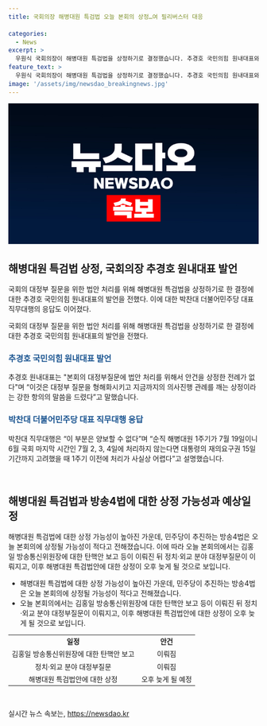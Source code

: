 ```yaml
---
title: 국회의장 해병대원 특검법 오늘 본회의 상정…여 필리버스터 대응

categories:
  - News
excerpt: >
  우원식 국회의장이 해병대원 특검법을 상정하기로 결정했습니다. 추경호 국민의힘 원내대표와 박찬대 민주당 대표 직무대행은 이에 대해 견해를 밝혔는데, 이에 대한 강한 항의와 의견 충돌이 예상됩니다. 특히, 해병대원 특검법 처리를 위해 필리버스터, 무제한 토론 등의 저항도 예고됐습니다. 이에 따라 국회 본회의는 오늘은 정치·외교 분야 대정부질문과 해병대원 특검법 상정이 예정되어 있습니다.
feature_text: >
  우원식 국회의장이 해병대원 특검법을 상정하기로 결정했습니다. 추경호 국민의힘 원내대표와 박찬대 민주당 대표 직무대행은 이에 대해 견해를 밝혔는데, 이에 대한 강한 항의와 의견 충돌이 예상됩니다. 특히, 해병대원 특검법 처리를 위해 필리버스터, 무제한 토론 등의 저항도 예고됐습니다. 이에 따라 국회 본회의는 오늘은 정치·외교 분야 대정부질문과 해병대원 특검법 상정이 예정되어 있습니다.
image: '/assets/img/newsdao_breakingnews.jpg'
---
```


<p><img src="/assets/img/newsdao_breakingnews.jpg" alt="bookingtag 속보" /></p>

<h2 data-ke-size="size26">해병대원 특검법 상정, 국회의장 추경호 원내대표 발언</h2>

<p>국회의 대정부 질문을 위한 법안 처리를 위해 해병대원 특검법을 상정하기로 한 결정에 대한 추경호 국민의힘 원내대표의 발언을 전했다. 이에 대한 박찬대 더불어민주당 대표 직무대행의 응답도 이어졌다.</p>

<p data-ke-size="size16">국회의 대정부 질문을 위한 법안 처리를 위해 해병대원 특검법을 상정하기로 한 결정에 대한 추경호 국민의힘 원내대표의 발언을 전했다.</p>

<h3><b><span style="color: #1a5490;">추경호 국민의힘 원내대표 발언</span></b></h3>

<p>추경호 원내대표는 "본회의 대정부질문에 법안 처리를 위해서 안건을 상정한 전례가 없다"며 “이것은 대정부 질문을 형해화시키고 지금까지의 의사진행 관례를 깨는 상정이라는 강한 항의의 말씀을 드렸다”고 말했습니다.</p>

<h3><b><span style="color: #1a5490;">박찬대 더불어민주당 대표 직무대행 응답</span></b></h3>

<p>박찬대 직무대행은 “이 부분은 양보할 수 없다”며 “순직 해병대원 1주기가 7월 19일이니 6월 국회 마지막 시간인 7월 2, 3, 4일에 처리하지 않는다면 대통령의 재의요구권 15일 기간까지 고려했을 때 1주기 이전에 처리가 사실상 어렵다”고 설명했습니다. </p></p>

<p data-ke-size="size16">&nbsp;</p>

<h2 data-ke-size="size26">해병대원 특검법과 방송4법에 대한 상정 가능성과 예상일정</h2>

<p>해병대원 특검법에 대한 상정 가능성이 높아진 가운데, 민주당이 추진하는 방송4법은 오늘 본회의에 상정될 가능성이 적다고 전해졌습니다. 이에 따라 오늘 본회의에서는 김홍일 방송통신위원장에 대한 탄핵안 보고 등이 이뤄진 뒤 정치·외교 분야 대정부질문이 이뤄지고, 이후 해병대원 특검법안에 대한 상정이 오후 늦게 될 것으로 보입니다.</p>

<ul>
  <li>해병대원 특검법에 대한 상정 가능성이 높아진 가운데, 민주당이 추진하는 방송4법은 오늘 본회의에 상정될 가능성이 적다고 전해졌습니다.</li>
  <li>오늘 본회의에서는 김홍일 방송통신위원장에 대한 탄핵안 보고 등이 이뤄진 뒤 정치·외교 분야 대정부질문이 이뤄지고, 이후 해병대원 특검법안에 대한 상정이 오후 늦게 될 것으로 보입니다.</li>
</ul>

<table>
<tbody>
<tr>
<td style="text-align: center; height: 17px;"><b>일정</b></td>
<td style="text-align: center; height: 17px;"><b>안건</b></td>
</tr>
<tr>
<td style="text-align: center; height: 17px;">김홍일 방송통신위원장에 대한 탄핵안 보고</td>
<td style="text-align: center; height: 17px;">이뤄짐</td>
</tr>
<tr>
<td style="text-align: center; height: 17px;">정치·외교 분야 대정부질문</td>
<td style="text-align: center; height: 17px;">이뤄짐</td>
</tr>
<tr>
<td style="text-align: center; height: 17px;">해병대원 특검법안에 대한 상정</td>
<td style="text-align: center; height: 17px;">오후 늦게 될 예정</td>
</tr>
</tbody>
</table>

<p data-ke-size="size16">&nbsp;</p>
실시간 뉴스 속보는, <a href="https://newsdao.kr" rel="dofollow">https://newsdao.kr</a>


